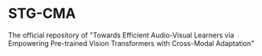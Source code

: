 # STG-CMA
The official repository of "Towards Efficient Audio-Visual Learners via Empowering Pre-trained Vision Transformers with Cross-Modal Adaptation"
